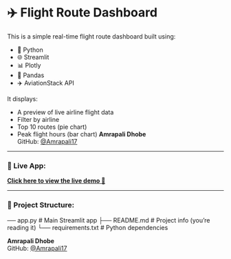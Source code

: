 # ✈️ Flight Route Dashboard

This is a simple real-time flight route dashboard built using:

- 🐍 Python
- 🌐 Streamlit
- 📊 Plotly
- 🧮 Pandas
- ✈️ AviationStack API

It displays:
- A preview of live airline flight data
- Filter by airline
- Top 10 routes (pie chart)
- Peak flight hours (bar chart)
**Amrapali Dhobe**  
GitHub: [@Amrapali17](https://github.com/Amrapali17)

---

### 🔗 Live App:
**[Click here to view the live demo 🚀](https://airline-demand.streamlit.app/)**

---

### 📂 Project Structure:
── app.py # Main Streamlit app
├── README.md # Project info (you’re reading it)
└── requirements.txt # Python dependencies

**Amrapali Dhobe**  
GitHub: [@Amrapali17](https://github.com/Amrapali17)

